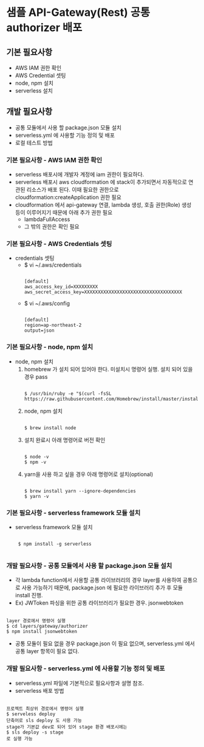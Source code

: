 샘플 API-Gateway(Rest) 공통 authorizer 배포
======================================
## 기본 필요사항
   * AWS IAM 권한 확인
   * AWS Credential 셋팅
   * node, npm 설치
   * serverless 설치

## 개발 필요사항
   * 공통 모듈에서 사용 할 package.json 모듈 설치
   * serverless.yml 에 사용할 기능 정의 및 배포
   * 로컬 테스트 방법

### 기본 필요사항 - AWS IAM 권한 확인
* serverless 배포시에 개발자 계정에 iam 권한이 필요하다.
* serverless 배포시 aws cloudformation 에 stack이 추가되면서 자동적으로 연관된 리소스가 배포 된다.
  이때 필요한 권한으로 cloudformation:createApplication 권한 필요
* cloudformation 에서 api-gateway 연결, lambda 생성, 호출 권한(Role) 생성 등이 이루어지기 때문에 아래 추가 권한 필요
    * lambdaFullAccess
    * 그 밖의 권한은 확인 필요
### 기본 필요사항 - AWS Credentials 셋팅
* credentials 셋팅
    * $ vi ~/.aws/credentials
      <pre><code>
      [default]
      aws_access_key_id=XXXXXXXXX
      aws_secret_access_key=XXXXXXXXXXXXXXXXXXXXXXXXXXXXXXXXXXXX
      </code></pre>
    * $ vi ~/.aws/config
      <pre><code>
      [default]
      region=ap-northeast-2
      output=json
      </code></pre>
### 기본 필요사항 - node, npm 설치
* node, npm 설치
    1. homebrew 가 설치 되어 있어야 한다. 미설치시 명령어 실행. 설치 되어 있을 경우 pass
       <pre><code>
       $ /usr/bin/ruby -e "$(curl -fsSL https://raw.githubusercontent.com/Homebrew/install/master/install)"
       </code></pre>
    2. node, npm 설치
       <pre><code>
       $ brew install node
       </code></pre>
    3. 설치 완료시 아래 명령어로 버전 확인
       <pre><code>
       $ node -v
       $ npm -v
       </code></pre>
    4. yarn을 사용 하고 싶을 경우 아래 명령어로 설치(optional)
       <pre><code>
       $ brew install yarn --ignore-dependencies
       $ yarn -v
       </code></pre>
### 기본 필요사항 - serverless framework 모듈 설치
* serverless framework 모듈 설치
   <pre><code>
   $ npm install -g serverless
   </code></pre>

### 개발 필요사항 - 공통 모듈에서 사용 할 package.json 모듈 설치
* 각 lambda function에서 사용할 공통 라이브러리의 경우 layer를 사용하여 공통으로 사용 가능하기 때문에,
  package.json 에 필요한 라이브러리 추가 후 모듈 install 진행.
* Ex) JWToken 파싱을 위한 공통 라이브러리가 필요한 경우. jsonwebtoken
<pre><code>
layer 경로에서 명령어 실행
$ cd layers/gateway/authorizer
$ npm install jsonwebtoken
</code></pre>
* 공통 모듈이 필요 없을 경우 package.json 이 필요 없으며, serverless.yml 에서 공통 layer 항목이 필요 없다.

### 개발 필요사항 - serverless.yml 에 사용할 기능 정의 및 배포
* serverless.yml 파일에 기본적으로 필요사항과 설명 참조.
* serverless 배포 방법
<pre><code>
프로젝트 최상위 경로에서 명령어 실행
$ serveless deploy
단축어로 sls deploy 도 사용 가능
stage가 기본값 dev로 되어 있어 stage 환경 배포시에는
$ sls deploy -s stage
로 실행 가능
</code></pre>

